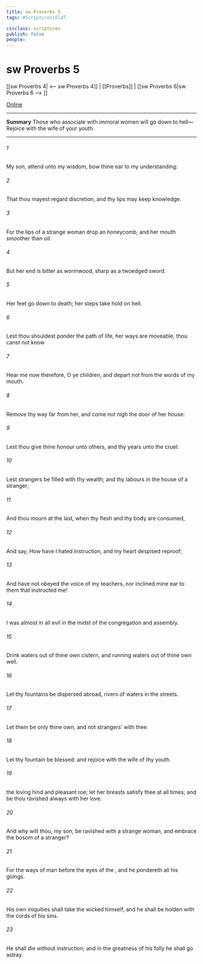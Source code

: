 ```yaml
---
title: sw Proverbs 5
tags: #Scriptures\OldT

cssclass: scriptures
publish: false
people:
---
```


# sw Proverbs 5
[[sw Proverbs 4| <-- sw Proverbs 4]] | [[Proverbs]] | [[sw Proverbs 6|sw Proverbs 6 --> ]]

[Online](https://churchofjesuschrist.org/study/scriptures/ot/prov/5?lang=eng)

---
__Summary__
Those who associate with immoral women will go down to hell—Rejoice with the wife of your youth.

---
###### 1 
My son, attend unto my wisdom,  bow thine ear to my understanding:

###### 2 
That thou mayest regard discretion, and  thy lips may keep knowledge.

###### 3 
For the lips of a strange woman drop  an honeycomb, and her mouth  smoother than oil:

###### 4 
But her end is bitter as wormwood, sharp as a twoedged sword.

###### 5 
Her feet go down to death; her steps take hold on hell.

###### 6 
Lest thou shouldest ponder the path of life, her ways are moveable,  thou canst not know 

###### 7 
Hear me now therefore, O ye children, and depart not from the words of my mouth.

###### 8 
Remove thy way far from her, and come not nigh the door of her house:

###### 9 
Lest thou give thine honour unto others, and thy years unto the cruel:

###### 10 
Lest strangers be filled with thy wealth; and thy labours  in the house of a stranger;

###### 11 
And thou mourn at the last, when thy flesh and thy body are consumed,

###### 12 
And say, How have I hated instruction, and my heart despised reproof;

###### 13 
And have not obeyed the voice of my teachers, nor inclined mine ear to them that instructed me!

###### 14 
I was almost in all evil in the midst of the congregation and assembly.

###### 15 
Drink waters out of thine own cistern, and running waters out of thine own well.

###### 16 
Let thy fountains be dispersed abroad,  rivers of waters in the streets.

###### 17 
Let them be only thine own, and not strangers’ with thee.

###### 18 
Let thy fountain be blessed: and rejoice with the wife of thy youth.

###### 19 
 the loving hind and pleasant roe; let her breasts satisfy thee at all times; and be thou ravished always with her love.

###### 20 
And why wilt thou, my son, be ravished with a strange woman, and embrace the bosom of a stranger?

###### 21 
For the ways of man  before the eyes of the , and he pondereth all his goings.

###### 22 
His own iniquities shall take the wicked himself, and he shall be holden with the cords of his sins.

###### 23 
He shall die without instruction; and in the greatness of his folly he shall go astray.

